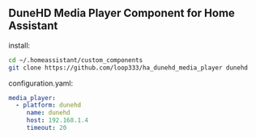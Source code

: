 ## DuneHD Media Player Component for Home Assistant

install:  
```sh
cd ~/.homeassistant/custom_components
git clone https://github.com/loop333/ha_dunehd_media_player dunehd
```
configuration.yaml:  
```yaml
media_player:
  - platform: dunehd
     name: dunehd
     host: 192.168.1.4
     timeout: 20
```
